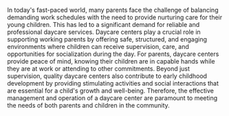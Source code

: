 In today's fast-paced world, many parents face the challenge of balancing demanding work schedules with the need to provide nurturing care for their young children. 
This has led to a significant demand for reliable and professional daycare services. Daycare centers play a crucial role in supporting working parents by offering safe, structured, and engaging environments where children can receive supervision, care, and opportunities for socialization during the day. For parents, daycare centers provide peace of mind, knowing their children are in capable hands while they are at work or attending to other commitments. Beyond just supervision, quality daycare centers also contribute to early childhood development by providing stimulating activities and social interactions that are essential for a child's growth and well-being. Therefore, the effective management and operation of a daycare center are paramount to meeting the needs of both parents and children in the community.
